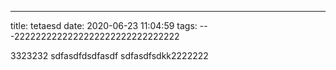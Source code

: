 ---
title: tetaesd
date: 2020-06-23 11:04:59
tags:
---2222222222222222222222222222222


3323232
sdfasdfdsdfasdf
sdfasdfsdkk2222222